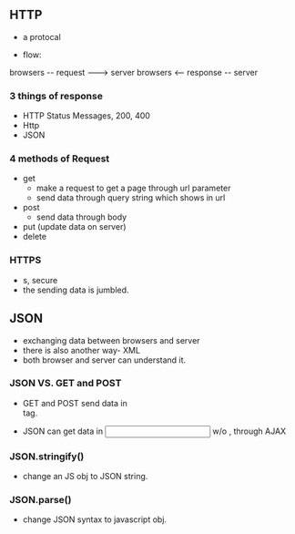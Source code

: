 ## HTTP
- a protocal

- flow:

browsers   -- request --->   server
browsers   <-- response --   server

### 3 things of response
- HTTP Status Messages, 200, 400
- Http
- JSON

### 4 methods of Request
- get
  - make a request to get a page through url parameter
  - send data through query string which shows in url
- post
  - send data through body
- put (update data on server)
- delete 


### HTTPS
- s, secure
- the sending data is jumbled.


## JSON
- exchanging data between browsers and server
- there is also another way- XML
- both browser and server can understand it.

### JSON VS. GET and POST
- GET and POST send data in <form> tag.
- JSON can get data in <input> w/o <form>, through AJAX

### JSON.stringify()
- change an JS obj to JSON string.

### JSON.parse()
- change JSON syntax to javascript obj.

